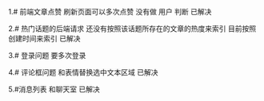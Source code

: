 1.# 前端文章点赞 刷新页面可以多次点赞  没有做 用户 判断 已解决

2.# 热门话题的后端请求  还没有按照该话题所存在的文章的热度来索引    目前按照 创建时间来索引   已解决

3.# 登录问题 要多次登录 

4.# 评论框问题  和表情替换选中文本区域  已解决

5.#消息列表  和聊天室  已解决
